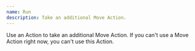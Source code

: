 ```yaml
---
name: Run
description: Take an additional Move Action.
---
```


Use an Action to take an additional Move Action. If
you can't use a Move Action right now, you can't use
this Action.


